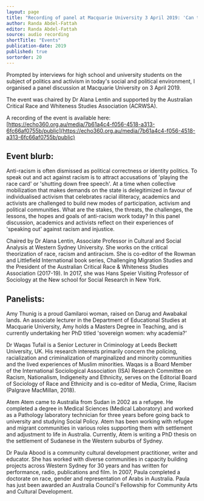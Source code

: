 ```yaml
---
layout: page
title: "Recording of panel at Macquarie University 3 April 2019: 'Can the Subaltern Speak?' Navigating anti-racism, academia and advocacy as a person of colour today"
author: Randa Abdel-Fattah
editor: Randa Abdel-Fattah
source: audio recording
shortTitle: "Events"
publication-date: 2019
published: true
sortorder: 20
---
```



Prompted by interviews for high school and university students on the subject of politics and activism in today's social and political environment, I organised a panel discussion at Macquarie University on 3 April 2019.

The event was chaired by Dr Alana Lentin and supported by the Australian Critical Race and Whiteness Studies Association (ACRWSA).


A recording of the event is available here:  [https://echo360.org.au/media/7b61a4c4-f056-4518-a313-6fc66af0755b/public](https://echo360.org.au/media/7b61a4c4-f056-4518-a313-6fc66af0755b/public)

## Event blurb:

Anti-racism is often dismissed as political correctness or identity politics. To speak out and act against racism is to attract accusations of 'playing the race card' or 'shutting down free speech'. At a time when collective mobilization that makes demands on the state is delegitimized in favour of individualised activism that celebrates racial illiteracy, academics and activists are challenged to build new modes of participation, activism and political communities. What are the stakes, the threats, the challenges, the lessons, the hopes and goals of anti-racism work today? In this panel discussion, academics and activists reflect on their experiences of 'speaking out' against racism and injustice.

Chaired by Dr Alana Lentin, Associate Professor in Cultural and Social Analysis at Western Sydney University. She works on the critical theorization of race, racism and antiracism. She is co-editor of the Rowman and Littlefield International book series, Challenging Migration Studies and the President of the Australian Critical Race & Whiteness Studies Association (2017-19). In 2017, she was Hans Speier Visiting Professor of Sociology at the New school for Social Research in New York.

## Panelists:

Amy Thunig is a proud Gamilaroi woman, raised on Darug and Awabakal lands. An associate lecturer in the Department of Educational Studies at Macquarie University, Amy holds a Masters Degree in Teaching, and is currently undertaking her PhD titled 'sovereign women: why academia?'

Dr Waqas Tufail is a Senior Lecturer in Criminology at Leeds Beckett University, UK. His research interests primarily concern the policing, racialization and criminalization of marginalized and minority communities and the lived experiences of Muslim minorities. Waqas is a Board Member of the International Sociological Association (ISA) Research Committee on Racism, Nationalism, Indigeneity and Ethnicity, serves on the Editorial Board of Sociology of Race and Ethnicity and is co-editor of Media, Crime, Racism (Palgrave MacMillan, 2018).

Atem Atem came to Australia from Sudan in 2002 as a refugee. He completed a degree in Medical Sciences (Medical Laboratory) and worked as a Pathology laboratory technician for three years before going back to university and studying Social Policy. Atem has been working with refugee and migrant communities in various roles supporting them with settlement and adjustment to life in Australia. Currently, Atem is writing a PhD thesis on the settlement of Sudanese in the Western suburbs of Sydney.

Dr Paula Abood is a community cultural development practitioner, writer and educator. She has worked with diverse communities in capacity building projects across Western Sydney for 30 years and has written for performance, radio, publications and film. In 2007, Paula completed a doctorate on race, gender and representation of Arabs in Australia. Paula has just been awarded an Australia Council's Fellowship for Community Arts and Cultural Development.
